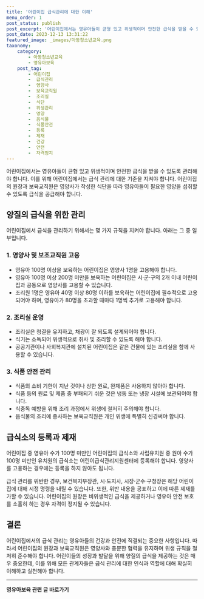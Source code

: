 ```yaml
---
title: '어린이집 급식관리에 대한 이해'
menu_order: 1
post_status: publish
post_excerpt: '어린이집에서는 영유아들이 균형 있고 위생적이며 안전한 급식을 받을 수 있도록 관리해야 합니다. 이를 위해 어린이집에서는 급식 관리에 대한 기준을 지켜야 합니다. 어린이집의 원장과 보육교직원은 영양사가 작성한 식단을 따라 영유아들이 필요한 영양을 섭취할 수 있도록 급식을 공급해야 합니다.'
post_date: 2023-12-13 13:31:22
featured_image: _images/아동청소년교육.png
taxonomy:
    category:
        - 아동청소년교육
        - 영유아보육
    post_tag:
        - 어린이집
        -  급식관리
        -  영양사
        -  보육교직원
        -  조리실
        -  식단
        -  위생관리
        -  영양
        -  음식물
        -  식품안전
        -  등록
        -  제재
        -  건강
        -  안전
        -  자격정지
---
```



어린이집에서는 영유아들이 균형 있고 위생적이며 안전한 급식을 받을 수 있도록 관리해야 합니다. 이를 위해 어린이집에서는 급식 관리에 대한 기준을 지켜야 합니다. 어린이집의 원장과 보육교직원은 영양사가 작성한 식단을 따라 영유아들이 필요한 영양을 섭취할 수 있도록 급식을 공급해야 합니다.

## 양질의 급식을 위한 관리

어린이집에서 급식을 관리하기 위해서는 몇 가지 규칙을 지켜야 합니다. 아래는 그 중 일부입니다.

### 1. 영양사 및 보조교직원 고용

- 영유아 100명 이상을 보육하는 어린이집은 영양사 1명을 고용해야 합니다.
- 영유아 100명 이상 200명 미만을 보육하는 어린이집은 시·군·구의 2개 이내 어린이집과 공동으로 영양사를 고용할 수 있습니다.
- 조리원 1명은 영유아 40명 이상 80명 이하를 보육하는 어린이집에 필수적으로 고용되어야 하며, 영유아가 80명을 초과할 때마다 1명씩 추가로 고용해야 합니다.

### 2. 조리실 운영

- 조리실은 청결을 유지하고, 채광이 잘 되도록 설계되어야 합니다.
- 식기는 소독되어 위생적으로 취사 및 조리할 수 있도록 해야 합니다.
- 공공기관이나 사회복지관에 설치된 어린이집은 같은 건물에 있는 조리실을 함께 사용할 수 있습니다.

### 3. 식품 안전 관리

- 식품의 소비 기한이 지난 것이나 상한 원료, 완제품은 사용하지 않아야 합니다.
- 식품 등의 원료 및 제품 중 부패되기 쉬운 것은 냉동 또는 냉장 시설에 보관되어야 합니다.
- 식중독 예방을 위해 조리 과정에서 위생에 철저히 주의해야 합니다.
- 음식물의 조리에 종사하는 보육교직원은 개인 위생에 특별히 신경써야 합니다.

## 급식소의 등록과 제재

어린이집 중 영유아 수가 100명 미만인 어린이집의 급식소와 사립유치원 중 원아 수가 100명 미만인 유치원의 급식소는 어린이급식관리지원센터에 등록해야 합니다. 영양사를 고용하는 경우에는 등록을 하지 않아도 됩니다.

급식 관리를 위반한 경우, 보건복지부장관, 시·도지사, 시장·군수·구청장은 해당 어린이집에 대해 시정 명령을 내릴 수 있습니다. 또한, 위반 내용을 공표하고 이에 따른 제재를 가할 수 있습니다. 어린이집의 원장은 비위생적인 급식을 제공하거나 영유아 안전 보호를 소홀히 하는 경우 자격이 정지될 수 있습니다.

## 결론

어린이집에서의 급식 관리는 영유아들의 건강과 안전에 직결되는 중요한 사항입니다. 따라서 어린이집의 원장과 보육교직원은 영양사와 충분한 협력을 유지하며 위생 규칙을 철저히 준수해야 합니다. 어린이들의 성장과 발달을 위해 양질의 급식을 제공하는 것은 매우 중요한데, 이를 위해 모든 관계자들은 급식 관리에 대한 인식과 역할에 대해 확실히 이해하고 실천해야 합니다.
<!-- wp:separator -->
<hr class="wp-block-separator has-alpha-channel-opacity"/>
<!-- /wp:separator -->

<!-- wp:group {"backgroundColor":"base","layout":{"type":"constrained"}} -->
<div class="wp-block-group has-base-background-color has-background"><!-- wp:paragraph {"align":"center","fontSize":"medium"} -->
<p class="has-text-align-center has-large-font-size"><strong>영유아보육 관련 글 바로가기</strong></p>
<!-- /wp:paragraph -->


<!-- wp:latest-posts
{"categories":[{"id":30841,"count":19,"description":"","link":"https://uknowlaw.com/category/%ec%98%81%ec%9c%a0%ec%95%84%eb%b3%b4%ec%9c%a1/","name":"영유아보육","slug":"영유아보육","taxonomy":"category","parent":0,"meta":[],"_links":{"self":[{"href":"https://uknowlaw.com/wp-json/wp/v2/categories/30841"}],"collection":[{"href":"https://uknowlaw.com/wp-json/wp/v2/categories"}],"about":[{"href":"https://uknowlaw.com/wp-json/wp/v2/taxonomies/category"}],"wp:post_type":[{"href":"https://uknowlaw.com/wp-json/wp/v2/posts?categories=30841"}],"curies":[{"name":"wp","href":"https://api.w.org/{rel}","templated":true}]}}],"postsToShow":100,"excerptLength":28,"postLayout":"grid","columns":2,"featuredImageAlign":"left","featuredImageSizeSlug":"large","fontSize":"small"} /--></div>
<!-- /wp:group -->